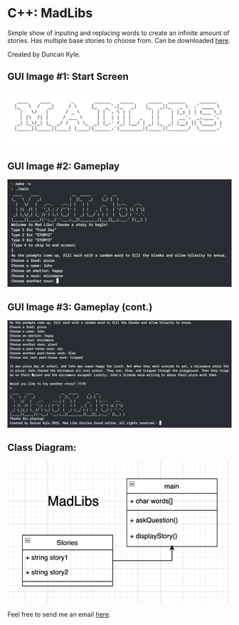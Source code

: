 # C++: MadLibs
Simple show of inputing and replacing words to create an infinite amount of stories. Has multiple base stories to choose from. Can be downloaded [here](/apps/MadLibs.zip).

Created by Duncan Kyle.

## GUI Image #1: Start Screen
![MadLibs Start Screen](/images/MLstart.png)

## GUI Image #2: Gameplay
![MadLibs Gameplay](/images/MLgame1.png)

## GUI Image #3: Gameplay (cont.)
![MadLibs Gameplay2](/images/MLgame2.png)

## Class Diagram:
![MadLibs Class Diagram](/images/MLclass.png)

Feel free to send me an email [here](mailto:real.duncpunc@gmail.com?subject=[GitHub]).
